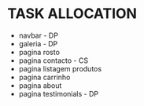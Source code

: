 # TASK ALLOCATION

- navbar - DP
- galeria - DP
- pagina rosto
- pagina contacto - CS
- pagina listagem produtos
- pagina carrinho
- pagina about
- pagina testimonials - DP